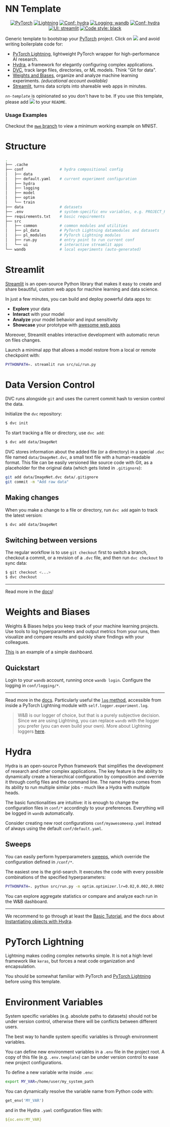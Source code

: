 # NN Template

<p align="center">
    <a href="https://pytorch.org/get-started/locally/"><img alt="PyTorch" src="https://img.shields.io/badge/-PyTorch-red?logo=pytorch&labelColor=gray"></a>
    <a href="https://pytorchlightning.ai/"><img alt="Lightning" src="https://img.shields.io/badge/code-Lightning-blueviolet"></a>
    <a href="https://hydra.cc/"><img alt="Conf: hydra" src="https://img.shields.io/badge/conf-hydra-blue"></a>
    <a href="https://wandb.ai/site"><img alt="Logging: wandb" src="https://img.shields.io/badge/logging-wandb-yellow"></a>
    <a href="https://dvc.org/"><img alt="Conf: hydra" src="https://img.shields.io/badge/data-dvc-9cf"></a>
    <a href="https://streamlit.io/"><img alt="UI: streamlit" src="https://img.shields.io/badge/ui-streamlit-orange"></a>
    <a href="https://black.readthedocs.io/en/stable/"><img alt="Code style: black" src="https://img.shields.io/badge/code%20style-black-000000.svg"></a>
</p>


Generic template to bootstrap your [PyTorch](https://pytorch.org/get-started/locally/) project. Click on [![](https://img.shields.io/badge/-Use_this_template-success?style=flat)](https://github.com/lucmos/nn-template/generate) and avoid writing boilerplate code for:

- [PyTorch Lightning](https://github.com/PyTorchLightning/pytorch-lightning), lightweight PyTorch wrapper for high-performance AI research.
- [Hydra](https://github.com/facebookresearch/hydra), a framework for elegantly configuring complex applications.
- [DVC](https://dvc.org/doc/start/data-versioning), track large files, directories, or ML models. Think "Git for data".
- [Weights and Biases](https://wandb.ai/home), organize and analyze machine learning experiments. *(educational account available)*
- [Streamlit](https://streamlit.io/), turns data scripts into shareable web apps in minutes.

*`nn-template`* is opinionated so you don't have to be.
If you use this template, please add
[![](https://shields.io/badge/-nn--template-emerald?style=flat&logo=github&labelColor=gray)](https://github.com/lucmos/nn-template)
to your `README`.


### Usage Examples

Checkout the [`mwe` branch](https://github.com/lucmos/nn-template/tree/mwe) to view a minimum working example on MNIST.

# Structure

```bash
.
├── .cache              
├── conf                # hydra compositional config 
│   ├── data
│   ├── default.yaml    # current experiment configuration        
│   ├── hydra
│   ├── logging
│   ├── model
│   ├── optim
│   └── train
├── data                # datasets
├── .env                # system-specific env variables, e.g. PROJECT_ROOT
├── requirements.txt    # basic requirements
├── src
│   ├── common          # common modules and utilities
│   ├── pl_data         # PyTorch Lightning datamodules and datasets
│   ├── pl_modules      # PyTorch Lightning modules
│   ├── run.py          # entry point to run current conf
│   └── ui              # interactive streamlit apps
└── wandb               # local experiments (auto-generated)
```

# Streamlit
[Streamlit](https://docs.streamlit.io/) is an open-source Python library that makes
it easy to create and share beautiful, custom web apps for machine learning and data science.

In just a few minutes, you can build and deploy powerful data apps to:

- **Explore** your data
- **Interact** with your model
- **Analyze** your model behavior and input sensitivity
- **Showcase** your prototype with [awesome web apps](https://streamlit.io/gallery)

Moreover, Streamlit enables interactive development with automatic rerun on files changes.

Launch a minimal app that allows a model restore from a local or remote checkpoint with:

```bash
PYTHONPATH=. streamlit run src/ui/run.py
```

# Data Version Control

DVC runs alongside `git` and uses the current commit hash to version control the data.

Initialize the `dvc` repository:

```bash
$ dvc init
```

To start tracking a file or directory, use `dvc add`:

```bash
$ dvc add data/ImageNet
```

DVC stores information about the added file (or a directory) in a special `.dvc` file named `data/ImageNet.dvc`, a small text file with a human-readable format.
This file can be easily versioned like source code with Git, as a placeholder for the original data (which gets listed in `.gitignore`):

```bash
git add data/ImageNet.dvc data/.gitignore
git commit -m "Add raw data"
```

## Making changes

When you make a change to a file or directory, run `dvc add` again to track the latest version:

```bash
$ dvc add data/ImageNet
```

## Switching between versions

The regular workflow is to use `git checkout` first to switch a branch, checkout a commit, or a revision of a `.dvc` file, and then run `dvc checkout` to sync data:

```bash
$ git checkout <...>
$ dvc checkout
```

---

Read more in the [docs](https://dvc.org/doc/start/data-versioning)!


# Weights and Biases

Weights & Biases helps you keep track of your machine learning projects. Use tools to log hyperparameters and output metrics from your runs, then visualize and compare results and quickly share findings with your colleagues.

[This](https://wandb.ai/gladia/nn-template?workspace=user-lucmos) is an example of a simple dashboard.

## Quickstart

Login to your `wandb` account, running once `wandb login`.
Configure the logging in `conf/logging/*`.


---


Read more in the [docs](https://docs.wandb.ai/). Particularly useful the [`log` method](https://docs.wandb.ai/library/log), accessible from inside a PyTorch Lightning module with `self.logger.experiment.log`.

> W&B is our logger of choice, but that is a purely subjective decision. Since we are using Lightning, you can replace
`wandb` with the logger you prefer (you can even build your own).
 More about Lightning loggers [here](https://pytorch-lightning.readthedocs.io/en/latest/extensions/logging.html).

# Hydra

Hydra is an open-source Python framework that simplifies the development of research and other complex applications. The key feature is the ability to dynamically create a hierarchical configuration by composition and override it through config files and the command line. The name Hydra comes from its ability to run multiple similar jobs - much like a Hydra with multiple heads.

The basic functionalities are intuitive: it is enough to change the configuration files in `conf/*` accordingly to your preferences. Everything will be logged in `wandb` automatically.

Consider creating new root configurations `conf/myawesomeexp.yaml` instead of always using the default `conf/default.yaml`.


## Sweeps

You can easily perform hyperparameters [sweeps](https://hydra.cc/docs/advanced/override_grammar/extended), which override the configuration defined in `/conf/*`.

The easiest one is the grid-search. It executes the code with every possible combinations of the specified hyperparameters:

```bash
PYTHONPATH=. python src/run.py -m optim.optimizer.lr=0.02,0.002,0.0002 optim.lr_scheduler.T_mult=1,2 optim.optimizer.weight_decay=0,1e-5
```

You can explore aggregate statistics or compare and analyze each run in the W&B dashboard.

---

We recommend to go through at least the [Basic Tutorial](https://hydra.cc/docs/tutorials/basic/your_first_app/simple_cli), and the docs about [Instantiating objects with Hydra](https://hydra.cc/docs/patterns/instantiate_objects/overview).


# PyTorch Lightning

Lightning makes coding complex networks simple.
It is not a high level framework like `keras`, but forces a neat code organization and encapsulation.

You should be somewhat familiar with PyTorch and [PyTorch Lightning](https://pytorch-lightning.readthedocs.io/en/stable/index.html) before using this template.

# Environment Variables

System specific variables (e.g. absolute paths to datasets) should not be under version control, otherwise there will be conflicts between different users.

The best way to handle system specific variables is through environment variables.

You can define new environment variables in a `.env` file in the project root. A copy of this file (e.g. `.env.template`) can be under version control to ease new project configurations.

To define a new variable write inside `.env`:

```bash
export MY_VAR=/home/user/my_system_path
```

You can dynamically resolve the variable name from Python code with:

```python
get_env('MY_VAR')
```

and in the Hydra `.yaml` configuration files with:

```yaml
${oc.env:MY_VAR}
```

